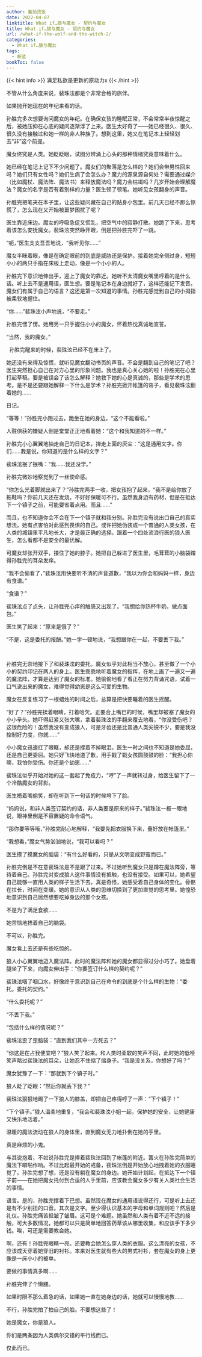 ```yaml
---
author: 番茄烫饭
date: 2022-04-07
linktitle: What if…狼与魔女 - 契约与魔女
title: What if…狼与魔女 - 契约与魔女
url: /what-if-the-wolf-and-the-witch-2/
categories:
  - What if…狼与魔女
tags:
  - 粉蓝
bookToc: false
---
```


{{< hint info >}}
满足私欲是更新的原动力x
{{< /hint >}}

<!--more-->



不管从什么角度来说，裴珠泫都是个非常合格的旅伴。

如果抛开她现在的年纪来看的话。
 


孙胜完多次想要询问魔女的年纪。在确保女孩的睡眠正常，不会常常半夜惊醒之后，被她压抑在心底的疑问逐渐浮了上来。医生太好奇了——她已经很久、很久、很久没有接触过和她一样的非人种族了。想到这里，她又在笔记本上轻轻划去“非”这个前提。

魔女终究是人类。她眨眨眼，试图分辨涌上心头的那种情绪究竟意味着什么。

她已经在笔记上记下不少问题了。魔女们的聚落是怎么样的？她们会带男性回来吗？她们只有女性吗？她们生病了会怎么办？魔力的源泉源自何处？需要通过媒介（比如魔杖、魔法阵、魔法书）来释放魔法吗？魔力会枯竭吗？几岁开始会理解魔法？魔女的名字是否有着别样的力量？医生顿了顿笔。她听见女孩翻身的声音。

孙胜完把笔夹在本子里，让这些疑问藏在自己的贴身小包里。前几天已经不那么惊慌了，怎么现在又开始被噩梦困扰了呢？

医生靠近床边。魔女的呼吸急促又慌乱，把空气中的寂静打散。她跪了下来，思考着该怎么安抚魔女。裴珠泫突然睁开眼，倒是把孙胜完吓了一跳。

“呃，”医生支支吾吾地说，“我听见你……”

魔女半眯着眼，像是在确定眼前的到底是威胁还是保护。接着她完全侧过身，短短小小的两只手指在床板上走动，像是一个小小的人。

孙胜完下意识地伸出手，迎上了魔女的靠近。她听不太清魔女嘴里哼着的是什么话。听上去不是通用语，医生想。要是笔记本在身边就好了，这样还能记下发音。魔女们有属于自己的语言？这还是第一次知道的事情。孙胜完感觉到自己的小拇指被柔软地握住。

“你……”裴珠泫小声地说，“不要走。”

孙胜完愣了愣。她用另一只手握住小小的魔女，怀着热忱真诚地宣誓。

“当然，我的魔女。”


 
孙胜完醒来的时候，裴珠泫已经不在床上了。

她还没有来得及惊慌，就听见魔女翻动书页的声音。不会是翻到自己的笔记了吧？医生突然担心自己在对方心里的形象问题。我也是真心关心她的啦！孙胜完在心里打起草稿。要是被误会了该怎么解释？她救下她的心是真诚的，那些是学术的思考。是不是还要跟她解释一下什么是学术？孙胜完掀开帐篷的帘子，看见裴珠泫翻着她的……

日记。

“等等！”孙胜完小跑过去，跪坐在她的身边，“这个不能看啦。”

人赃俱获的嫌疑人倒是堂堂正正地看着她：“这个和我知道的不一样。”

孙胜完小心翼翼地抽走自己的日记本，掸走上面的灰尘：“这是通用文字。你们……我是说，你知道的是什么样的文字？”

裴珠泫抿了抿嘴：“我……我还没学。”

孙胜完微妙地察觉到了一丝使命感。

“你怎么光着脚就出来了？”孙胜完两手一收，把女孩抱了起来，“我不是给你放了拖鞋吗？你前几天还在发烧，不好好保暖可不行。虽然我身边有药材，但是在抵达下一个镇子之前，可能要省着点用。而且……”

而且，也不知道你会不会在下一个镇子就和我分别。孙胜完没有说出口自己的真实想法。她有点害怕对此感到畏惧的自己。或许把她伪装成一个普通的人类女孩，在人类的城镇里平凡地长大，才是最正确的选择。跟着一个四处流浪行医的狼人医生，怎么看都不是安全的最优解。

可魔女却张开双手，搂住了她的脖子。她把自己躲进了医生里，毛茸茸的小脑袋蹭得孙胜完的耳朵发痒。

“我不会偷看了，”裴珠泫用快要听不清的声音道歉，“我以为你会和妈妈一样，身边有食谱。”

“食谱？”

裴珠泫点了点头，让孙胜完心痒的触感又出现了。“我想给你热杯牛奶，做点面包。”

医生笑了起来：“原来是饿了？”

“不是，这是委托的报酬。”她一字一顿地说，“我想跟你在一起，不要丢下我。”

 

孙胜完无奈地接下了和裴珠泫的委托。魔女似乎对此相当不放心，甚至做了一个小小的契约印记在两人的身上。医生乖乖地听着魔女的指挥，在地上画了一遍又一遍的魔法阵，才算是达到了魔女的标准。她偷偷地看了看正在努力背诵咒语，试着一口气说出来的魔女，难得觉得幼崽是这么可爱的生物。

魔女在反复练习了一根蜡烛的时间之后，总算是把快要睡着的医生摇醒。

“好了？”孙胜完揉着眼睛，打着哈欠。正要合上嘴巴的时候，嘴里却被塞了魔女的小小拳头。她吓得赶紧又张大嘴，拿着裴珠泫的手翻来覆去地看，“你没受伤吧？这很危险的！虽然我没有变成狼人，可是牙齿还是比普通人类尖锐不少，要是我没控制好力度，你就……”

小小魔女迅速红了眼眶，却还是撑着不掉眼泪。医生一时之间也不知道是她委屈，还是自己更委屈。她只好飞快地道了歉，用手戳了戳女孩圆鼓鼓的脸：“我担心你嘛，我怕你受伤。你还是个幼崽……”

裴珠泫似乎开始对她的这一套起了免疫力，“哼”了一声就转过身，给医生留下了一个冷酷魔女的背影。

医生捂着嘴偷笑，却在听到下一句话的时候垮下了脸。

“妈妈说，和非人类签订契约的话，非人类要是原来的样子。”裴珠泫一板一眼地说，眼神里倒是不容置疑的命令语气。

“那你要等等哦，”孙胜完耐心地解释，“我要先把衣服换下来，叠好放在帐篷里。”

“我想看，”魔女气势汹汹地说，“我可以看吗？”

医生摸了摸魔女的脑袋：“有什么好看的，只是从文明变成野蛮而已。”

孙胜完倒是不在意裴珠泫是不是跟了过来。不过她听到魔女只是蹲在魔法阵旁，等待着自己。孙胜完对变成狼人这件事情没有抵触，也没有接受。如果可以，她希望自己能够一直用人类的样子生活下去。真是奇怪，她感受着自己身体的变化。骨骼在拉长，时间在变缓。她的意识从人类的思维切换到了更加直觉的思考里。她惶恐地意识到自己居然想要吃掉身边的那个女孩。

不是为了满足食欲……

她苦恼地捂着自己的脑袋。

不可以，孙胜完。
 


魔女看上去还是有些吃惊的。

狼人小心翼翼地迈入魔法阵。此时的魔法阵和她的魔女都显得过分小巧了。她盘着腿坐了下来，向魔女伸出手：“你要签订什么样的契约呢？”

裴珠泫咽了咽口水，好像终于意识到自己在命令的到底是个什么样的生物：“委托。委托的契约。”

“什么委托呢？”

“不丢下我。”

“包括什么样的情况呢？”

裴珠泫歪了歪脑袋：“直到我们其中一方死去？”

“你这是在占我便宜吧？”狼人笑了起来。和人类时柔软的笑声不同，此时她的低哑笑声略过裴珠泫的耳朵，让她忍不住缩了缩身子。“我是没关系，你想好了吗？”

魔女犹豫了一下：“那就到下个镇子时。”

狼人眨了眨眼：“然后你就丢下我？”

裴珠泫狠狠地踢了一下狼人的膝盖，却把自己疼得哼了一声：“下个镇子！”

“下个镇子。”狼人温柔地重复，“我会和裴珠泫小姐一起，保护她的安全，让她健康又快乐地活着。”

温暖的魔法流动在狼人的身体里，直到魔女无力地扑倒在她的手里。

真是麻烦的小鬼。

与其说抱着，不如说孙胜完是捧着裴珠泫回到了帐篷的附近。篝火在孙胜完简单的魔法下噼啪作响。不过比起最开始的戒备，裴珠泫倒是开始放心地拽着她的衣服睡觉了。孙胜完想了想，还是没有躺在魔女的身边。她开始计划起，在抵达下一个镇子前——在她把魔女托付到合适的人手里前，应该教会魔女多少有关人类社会生活的事情。

语言。是的，孙胜完撑着下巴想。虽然现在魔女的通用语说得还行，可是听上去还是有不少别扭的口音。其次是文字。至少得认识基本的字母和单词规则吧？然后是礼仪。孙胜完痛苦抵皱了皱眉。这可是个难题。她虽然和人类有着不近不远的接触，可大多数情况，她都可以只是简单地回答药草该从哪里收集，和应该手下多少钱。唉，可还是需要教会她。

啊，还有！孙胜完眼睛一亮。还要教会她怎么穿人类的衣服。这么漂亮的女孩，不应该成天穿着她穿旧的衬衫。本来对医生就有些大的男式衬衫，套在魔女的身上更像是一床小小的被单。

要做的事情真多啊……

孙胜完伸了个懒腰。

如果时限不那么着急的话，如果她一直在她身边的话，她就可以慢慢地教……
 


不行，孙胜完拍了拍自己的脸。不要想这些了！

她是魔女，你是狼人。

你们是两条因为人类偶尔交错的平行线而已。

仅此而已。
